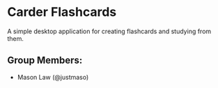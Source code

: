 # Carder Flashcards

A simple desktop application for creating flashcards and studying from them.

## Group Members:
- Mason Law (@justmaso)
